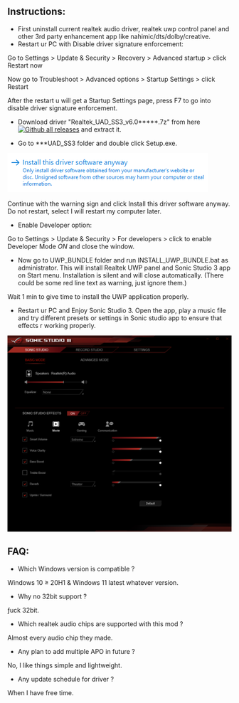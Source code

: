 ## Instructions:
- First uninstall current realtek audio driver, realtek uwp control panel and other 3rd party enhancement app like nahimic/dts/dolby/creative.
- Restart ur PC with Disable driver signature enforcement:

Go to Settings > Update & Security > Recovery > Advanced startup > click Restart now

Now go to Troubleshoot > Advanced options > Startup Settings > click Restart

After the restart u will get a Startup Settings page, press F7 to go into disable driver signature enforcement.

- Download driver "Realtek_UAD_SS3_v6.0*****.7z" from here [![Github all releases](https://img.shields.io/github/downloads/shibajee/realtek-uad-sonicstudio-mod/total.svg)](https://github.com/shibajee/realtek-uad-sonicstudio-mod/releases/) and extract it.

- Go to ***UAD_SS3 folder and double click Setup.exe.

![alt text](/img/warning.png)

Continue with the warning sign and click Install this driver software anyway. Do not restart, select I will restart my computer later.

- Enable Developer option:

Go to Settings > Update & Security > For developers > click to enable Developer Mode *ON* and close the window.

- Now go to UWP_BUNDLE folder and run INSTALL_UWP_BUNDLE.bat as administrator. This will install Realtek UWP panel and Sonic Studio 3 app on Start menu. Installation is silent and will close automatically. (There could be some red line text as warning, just ignore them.)

Wait 1 min to give time to install the UWP application properly.

- Restart ur PC and Enjoy Sonic Studio 3. Open the app, play a music file and try different presets or settings in Sonic studio app to ensure that effects r working properly.


![alt text](/img/sonicstudio.png)


## FAQ:

- Which Windows version is compatible ?

Windows 10 ≥ 20H1 & Windows 11 latest whatever version.

- Why no 32bit support ?

ƒuck 32bit.

- Which realtek audio chips are supported with this mod ?

Almost every audio chip they made.

- Any plan to add multiple APO in future ?

No, I like things simple and lightweight.

- Any update schedule for driver ?

When I have free time.
